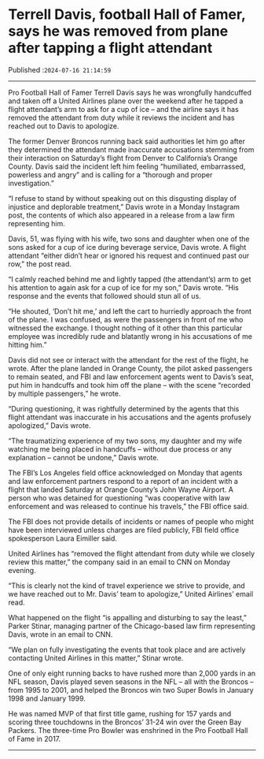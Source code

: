 # Terrell Davis, football Hall of Famer, says he was removed from plane after tapping a flight attendant

Published :`2024-07-16 21:14:59`

---

Pro Football Hall of Famer Terrell Davis says he was wrongfully handcuffed and taken off a United Airlines plane over the weekend after he tapped a flight attendant’s arm to ask for a cup of ice – and the airline says it has removed the attendant from duty while it reviews the incident and has reached out to Davis to apologize.

The former Denver Broncos running back said authorities let him go after they determined the attendant made inaccurate accusations stemming from their interaction on Saturday’s flight from Denver to California’s Orange County. Davis said the incident left him feeling “humiliated, embarrassed, powerless and angry” and is calling for a “thorough and proper investigation.”

“I refuse to stand by without speaking out on this disgusting display of injustice and deplorable treatment,” Davis wrote in a Monday Instagram post, the contents of which also appeared in a release from a law firm representing him.

Davis, 51, was flying with his wife, two sons and daughter when one of the sons asked for a cup of ice during beverage service, Davis wrote. A flight attendant “either didn’t hear or ignored his request and continued past our row,” the post read.

“I calmly reached behind me and lightly tapped (the attendant’s) arm to get his attention to again ask for a cup of ice for my son,” Davis wrote. “His response and the events that followed should stun all of us.

“He shouted, ‘Don’t hit me,’ and left the cart to hurriedly approach the front of the plane. I was confused, as were the passengers in front of me who witnessed the exchange. I thought nothing of it other than this particular employee was incredibly rude and blatantly wrong in his accusations of me hitting him.”

Davis did not see or interact with the attendant for the rest of the flight, he wrote. After the plane landed in Orange County, the pilot asked passengers to remain seated, and FBI and law enforcement agents went to Davis’s seat, put him in handcuffs and took him off the plane – with the scene “recorded by multiple passengers,” he wrote.

“During questioning, it was rightfully determined by the agents that this flight attendant was inaccurate in his accusations and the agents profusely apologized,” Davis wrote.

“The traumatizing experience of my two sons, my daughter and my wife watching me being placed in handcuffs – without due process or any explanation – cannot be undone,” Davis wrote.

The FBI’s Los Angeles field office acknowledged on Monday that agents and law enforcement partners respond to a report of an incident with a flight that landed Saturday at Orange County’s John Wayne Airport. A person who was detained for questioning “was cooperative with law enforcement and was released to continue his travels,” the FBI office said.

The FBI does not provide details of incidents or names of people who might have been interviewed unless charges are filed publicly, FBI field office spokesperson Laura Eimiller said.

United Airlines has “removed the flight attendant from duty while we closely review this matter,” the company said in an email to CNN on Monday evening.

“This is clearly not the kind of travel experience we strive to provide, and we have reached out to Mr. Davis’ team to apologize,” United Airlines’ email read.

What happened on the flight “is appalling and disturbing to say the least,” Parker Stinar, managing partner of the Chicago-based law firm representing Davis, wrote in an email to CNN.

“We plan on fully investigating the events that took place and are actively contacting United Airlines in this matter,” Stinar wrote.

One of only eight running backs to have rushed more than 2,000 yards in an NFL season, Davis played seven seasons in the NFL – all with the Broncos – from 1995 to 2001, and helped the Broncos win two Super Bowls in January 1998 and January 1999.

He was named MVP of that first title game, rushing for 157 yards and scoring three touchdowns in the Broncos’ 31-24 win over the Green Bay Packers. The three-time Pro Bowler was enshrined in the Pro Football Hall of Fame in 2017.

---

